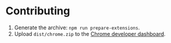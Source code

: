 # Contributing

1. Generate the archive: `npm run prepare-extensions`.
2. Upload `dist/chrome.zip` to the [Chrome developer dashboard](https://chrome.google.com/webstore/devconsole/).
